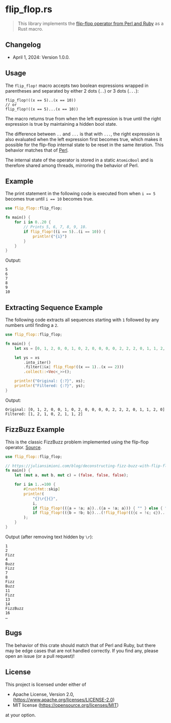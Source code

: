 # flip_flop.rs

> This library implements the [flip-flop operator from Perl and Ruby](https://en.wikipedia.org/wiki/Flip-flop_(programming)) as a Rust macro.

## Changelog

* April 1, 2024: Version 1.0.0.

## Usage

The `flip_flop!` macro accepts two boolean expressions wrapped in parentheses and separated by either 2 dots (`..`) or 3 dots (`...`):

```rust,ignore
flip_flop!((x == 5)..(x == 10))
// or
flip_flop!((x == 5)...(x == 10))
```

The macro returns true from when the left expression is true until the right expression is true by maintaining a hidden bool state.

The difference between `..` and `...` is that with `...`, the right expression is also evaluated when the left expression first becomes true, which makes it possible for the flip-flop internal state to be reset in the same iteration. This behavior matches that of [Perl](https://perldoc.perl.org/perlop#Range-Operators).

The internal state of the operator is stored in a static `AtomicBool` and is therefore shared among threads, mirroring the behavior of Perl.

## Example

The print statement in the following code is executed from when `i == 5` becomes true until `i == 10` becomes true.

```rust
use flip_flop::flip_flop;

fn main() {
    for i in 0..20 {
        // Prints 5, 6, 7, 8, 9, 10.
        if flip_flop!((i == 5)..(i == 10)) {
            println!("{i}")
        }
    }
}
```

Output:

```text
5
6
7
8
9
10
```

## Extracting Sequence Example

The following code extracts all sequences starting with `1` followed by any numbers until finding a `2`.

```rust
use flip_flop::flip_flop;

fn main() {
    let xs = [0, 1, 2, 0, 0, 1, 0, 2, 0, 0, 0, 0, 2, 2, 2, 0, 1, 1, 2, 0];

    let ys = xs
        .into_iter()
        .filter(|&x| flip_flop!((x == 1)..(x == 2)))
        .collect::<Vec<_>>();

    println!("Original: {:?}", xs);
    println!("Filtered: {:?}", ys);
}
```

Output:

```text
Original: [0, 1, 2, 0, 0, 1, 0, 2, 0, 0, 0, 0, 2, 2, 2, 0, 1, 1, 2, 0]
Filtered: [1, 2, 1, 0, 2, 1, 1, 2]
```

## FizzBuzz Example

This is the classic FizzBuzz problem implemented using the flip-flop operator. [Source](https://juliansimioni.com/blog/deconstructing-fizz-buzz-with-flip-flops-in-ruby/).

```rust
use flip_flop::flip_flop;

// https://juliansimioni.com/blog/deconstructing-fizz-buzz-with-flip-flops-in-ruby
fn main() {
    let (mut a, mut b, mut c) = (false, false, false);

    for i in 1..=100 {
        #[rustfmt::skip]
        println!(
            "{}\r{}{}",
            i,
            if flip_flop!(({a = !a; a})..({a = !a; a})) { "" } else { "Fizz" },
            if flip_flop!(({b = !b; b})...(!flip_flop!(({c = !c; c})..({c = !c; c})))) { "" } else { "Buzz" },
        );
    }
}
```

Output (after removing text hidden by `\r`):

```text
1
2
Fizz
4
Buzz
Fizz
7
8
Fizz
Buzz
11
Fizz
13
14
FizzBuzz
16
…
```

## Bugs

The behavior of this crate should match that of Perl and Ruby, but there may be edge cases that are not handled correctly. If you find any, please open an issue (or a pull request)!

## License

This project is licensed under either of

 * Apache License, Version 2.0, (https://www.apache.org/licenses/LICENSE-2.0)
 * MIT license (https://opensource.org/licenses/MIT)

at your option.
